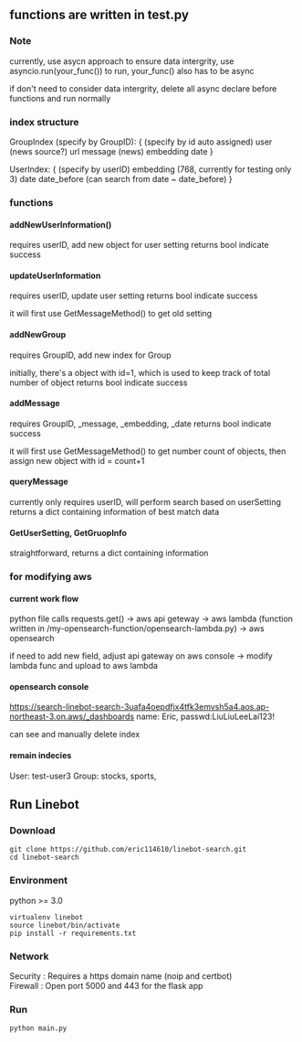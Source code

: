 ## functions are written in test.py

### Note
currently, use asycn approach to ensure data intergrity, use asyncio.run(your_func()) to run, your_func() also has to be async

if don't need to consider data intergrity, delete all async declare before functions and run normally

### index structure
GroupIndex (specify by GroupID):
    { (specify by id auto assigned)
        user (news source?)
        url
        message (news)
        embedding
        date
    }

UserIndex:
    { (specify by userID)
        embedding (768, currently for testing only 3)
        date
        date_before
        (can search from date ~ date_before)
    }

### functions
#### addNewUserInformation()
requires userID, add new object for user setting
returns bool indicate success

#### updateUserInformation
requires userID, update user setting
returns bool indicate success

it will first use GetMessageMethod() to get old setting

#### addNewGroup
requires GroupID, add new index for Group

initially, there's a object with id=1, which is used to keep track of total number of object
returns bool indicate success

#### addMessage
requires GroupID, _message, _embedding, _date
returns bool indicate success

it will first use GetMessageMethod() to get number count of objects, then assign new object with id = count+1

#### queryMessage
currently only requires userID, will perform search based on userSetting
returns a dict containing information of best match data

#### GetUserSetting, GetGruopInfo
straightforward, returns a dict containing information


### for modifying aws
#### current work flow
python file calls requests.get() -> aws api geteway -> aws lambda (function written in /my-opensearch-function/opensearch-lambda.py) -> aws opensearch

if need to add new field, adjust api gateway on aws console -> modify lambda func and upload to aws lambda

#### opensearch console
https://search-linebot-search-3uafa4oepdfjx4tfk3emvsh5a4.aos.ap-northeast-3.on.aws/_dashboards
name: Eric, passwd:LiuLiuLeeLai123!

can see and manually delete index

#### remain indecies
User: test-user3
Group: stocks, sports, 

## Run Linebot
### Download 
```bash=
git clone https://github.com/eric114610/linebot-search.git
cd linebot-search
```
### Environment
python >= 3.0
```bash=
virtualenv linebot
source linebot/bin/activate
pip install -r requirements.txt
```
### Network
Security : Requires a https domain name (noip and certbot)   
Firewall : Open port 5000 and 443 for the flask app

### Run
```bash=
python main.py
```